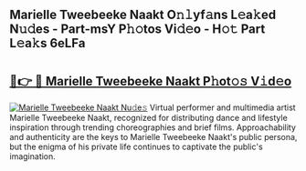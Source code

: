 ## Marielle Tweebeeke Naakt O𝚗𝚕yf𝚊ns L𝚎a𝚔ed N𝚞𝚍es - Part-msY P𝚑𝚘tos Vi𝚍𝚎o - H𝚘𝚝 Part L𝚎a𝚔s 6eLFa

# <h2><a href="http://kf47kk6.oniu.top/?m=Marielle+Tweebeeke+Naakt">🔗👉 🔴 Marielle Tweebeeke Naakt P𝚑ot𝚘𝚜 V𝚒d𝚎o</a></h2>

[![Marielle Tweebeeke Naakt Nu𝚍e𝚜](https://i.imgur.com/0qMVB7G.gif)](http://kf47kk6.oniu.top/?m=Marielle+Tweebeeke+Naakt)
Virtual performer and multimedia artist Marielle Tweebeeke Naakt, recognized for distributing dance and lifestyle inspiration through trending choreographies and brief films. Approachability and authenticity are the keys to Marielle Tweebeeke Naakt's public persona, but the enigma of his private life continues to captivate the public's imagination.  
